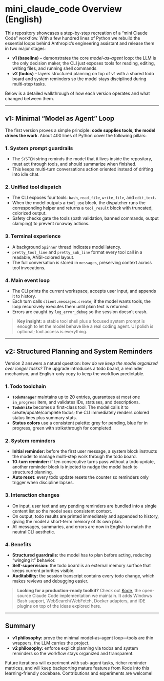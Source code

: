 # mini_claude_code Overview (English)

This repository showcases a step-by-step recreation of a “mini Claude Code” workflow. With a few hundred lines of Python we rebuild the essential loops behind Anthropic’s engineering assistant and release them in two major stages:

- **v1 (baseline)** – demonstrates the core *model-as-agent* loop: the LLM is the only decision maker, the CLI just exposes tools for reading, editing, writing files, and running shell commands.
- **v2 (todos)** – layers structured planning on top of v1 with a shared todo board and system reminders so the model stays disciplined during multi-step tasks.

Below is a detailed walkthrough of how each version operates and what changed between them.

---

## v1: Minimal “Model as Agent” Loop

The first version proves a simple principle: **code supplies tools, the model drives the work**. About 400 lines of Python cover the following pillars:

### 1. System prompt guardrails
- The `SYSTEM` string reminds the model that it lives inside the repository, must act through tools, and should summarize when finished.
- This keeps multi-turn conversations action oriented instead of drifting into idle chat.

### 2. Unified tool dispatch
- The CLI exposes four tools: `bash`, `read_file`, `write_file`, and `edit_text`.
- When the model outputs a `tool_use` block, the dispatcher runs the corresponding helper and returns a `tool_result` block with truncated, colorized output.
- Safety checks gate the tools (path validation, banned commands, output clamping) to prevent runaway actions.

### 3. Terminal experience
- A background `Spinner` thread indicates model latency.
- `pretty_tool_line` and `pretty_sub_line` format every tool call in a readable, ANSI-colored layout.
- The full conversation is stored in `messages`, preserving context across tool invocations.

### 4. Main event loop
- The CLI prints the current workspace, accepts user input, and appends it to history.
- Each turn calls `client.messages.create`; if the model wants tools, the loop recursively executes them until plain text is returned.
- Errors are caught by `log_error_debug` so the session doesn’t crash.

> **Key insight:** a stable tool shell plus a focused system prompt is enough to let the model behave like a real coding agent. UI polish is optional; tool access is everything.

---

## v2: Structured Planning and System Reminders

Version 2 answers a natural question: *how do we keep the model organized over longer tasks?* The upgrade introduces a todo board, a reminder mechanism, and English-only copy to keep the workflow predictable.

### 1. Todo toolchain
- **`TodoManager`** maintains up to 20 entries, guarantees at most one `in_progress` item, and validates IDs, statuses, and descriptions.
- **`TodoWrite`** becomes a first-class tool. The model calls it to create/update/complete todos; the CLI immediately renders colored status lines plus summary stats.
- **Status colors** use a consistent palette: grey for pending, blue for in progress, green with strikethrough for completed.

### 2. System reminders
- **Initial reminder:** before the first user message, a system block instructs the model to manage multi-step work through the todo board.
- **10-turn reminder:** if ten consecutive turns pass without a todo update, another reminder block is injected to nudge the model back to structured planning.
- **Auto reset:** every todo update resets the counter so reminders only trigger when discipline lapses.

### 3. Interaction changes
- On input, user text and any pending reminders are bundled into a single content list so the model sees consistent context.
- On output, todo results are printed immediately and appended to history, giving the model a short-term memory of its own plan.
- All messages, summaries, and errors are now in English to match the neutral CLI aesthetic.

### 4. Benefits
- **Structured guardrails:** the model has to plan before acting, reducing “winging it” behavior.
- **Self-supervision:** the todo board is an external memory surface that keeps current priorities visible.
- **Auditability:** the session transcript contains every todo change, which makes reviews and debugging easier.

> **Looking for a production-ready toolkit?** Check out [Kode](https://github.com/shareAI-lab/Kode), the open-source Claude Code implementation we maintain. It adds Windows Bash support, WebSearch/WebFetch, Docker adapters, and IDE plugins on top of the ideas explored here.

---

## Summary

- **v1 philosophy:** prove the minimal model-as-agent loop—tools are thin wrappers, the LLM carries the project.
- **v2 philosophy:** enforce explicit planning via todos and system reminders so the workflow stays organized and transparent.

Future iterations will experiment with sub-agent tasks, richer reminder matrices, and will keep backporting mature features from Kode into this learning-friendly codebase. Contributions and experiments are welcome!
